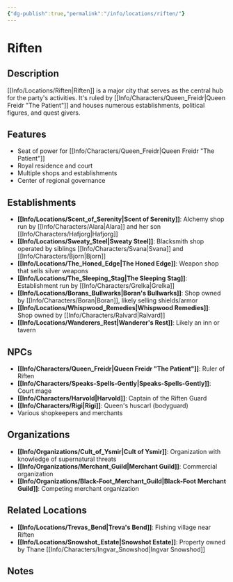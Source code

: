 ```yaml
---
{"dg-publish":true,"permalink":"/info/locations/riften/"}
---
```


# Riften

## Description
[[Info/Locations/Riften\|Riften]] is a major city that serves as the central hub for the party's activities. It's ruled by [[Info/Characters/Queen_Freidr\|Queen Freidr "The Patient"]] and houses numerous establishments, political figures, and quest givers.

## Features
- Seat of power for [[Info/Characters/Queen_Freidr\|Queen Freidr "The Patient"]]
- Royal residence and court
- Multiple shops and establishments
- Center of regional governance

## Establishments
- **[[Info/Locations/Scent_of_Serenity\|Scent of Serenity]]**: Alchemy shop run by [[Info/Characters/Alara\|Alara]] and her son [[Info/Characters/Hafjorg\|Hafjorg]]
- **[[Info/Locations/Sweaty_Steel\|Sweaty Steel]]**: Blacksmith shop operated by siblings [[Info/Characters/Svana\|Svana]] and [[Info/Characters/Bjorn\|Bjorn]]
- **[[Info/Locations/The_Honed_Edge\|The Honed Edge]]**: Weapon shop that sells silver weapons
- **[[Info/Locations/The_Sleeping_Stag\|The Sleeping Stag]]**: Establishment run by [[Info/Characters/Grelka\|Grelka]]
- **[[Info/Locations/Borans_Bullwarks\|Boran's Bullwarks]]**: Shop owned by [[Info/Characters/Boran\|Boran]], likely selling shields/armor
- **[[Info/Locations/Whispwood_Remedies\|Whispwood Remedies]]**: Shop owned by [[Info/Characters/Ralvard\|Ralvard]]
- **[[Info/Locations/Wanderers_Rest\|Wanderer's Rest]]**: Likely an inn or tavern

## NPCs
- **[[Info/Characters/Queen_Freidr\|Queen Freidr "The Patient"]]**: Ruler of Riften
- **[[Info/Characters/Speaks-Spells-Gently\|Speaks-Spells-Gently]]**: Court mage
- **[[Info/Characters/Harvold\|Harvold]]**: Captain of the Riften Guard
- **[[Info/Characters/Rigi\|Rigi]]**: Queen's huscarl (bodyguard)
- Various shopkeepers and merchants

## Organizations
- **[[Info/Organizations/Cult_of_Ysmir\|Cult of Ysmir]]**: Organization with knowledge of supernatural threats
- **[[Info/Organizations/Merchant_Guild\|Merchant Guild]]**: Commercial organization
- **[[Info/Organizations/Black-Foot_Merchant_Guild\|Black-Foot Merchant Guild]]**: Competing merchant organization


## Related Locations
- **[[Info/Locations/Trevas_Bend\|Treva's Bend]]**: Fishing village near Riften
- **[[Info/Locations/Snowshot_Estate\|Snowshot Estate]]**: Property owned by Thane [[Info/Characters/Ingvar_Snowshod\|Ingvar Snowshod]]

## Notes
